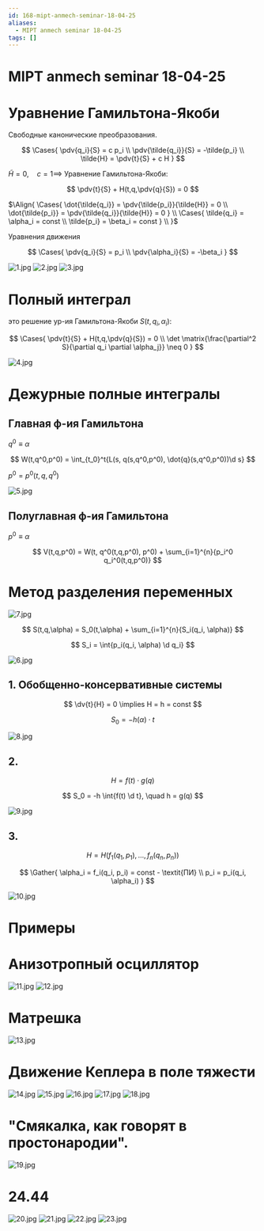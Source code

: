 ```yaml
---
id: 168-mipt-anmech-seminar-18-04-25
aliases:
  - MIPT anmech seminar 18-04-25
tags: []
---
```


# MIPT anmech seminar 18-04-25

# Уравнение Гамильтона-Якоби

Свободные канонические преобразования.

$$
\Cases{
\pdv{q_i}{S} = c p_i \\
\pdv{\tilde{q_i}}{S} = -\tilde{p_i} \\
\tilde{H} = \pdv{t}{S} + c H
}
$$

$\tilde{H} = 0,\quad c = 1 \implies$
Уравнение Гамильтона-Якоби:

$$
\pdv{t}{S} + H(t,q,\pdv{q}{S}) = 0
$$

$\Align{
\Cases{
\dot{\tilde{q_i}} = \pdv{\tilde{p_i}}{\tilde{H}} = 0 \\
\dot{\tilde{p_i}} = \pdv{\tilde{q_i}}{\tilde{H}} = 0
} \\
\Cases{
\tilde{q_i} = \alpha_i = const \\
\tilde{p_i} = \beta_i = const
} \\
}$

Уравнения движения

$$
\Cases{
\pdv{q_i}{S} = p_i \\
\pdv{\alpha_i}{S} = -\beta_i
}
$$

![1.jpg](assets/imgs/18-04-25_18-39-45_936_IMG_20250418_171546.jpg)
![2.jpg](assets/imgs/18-04-25_18-39-45_337_IMG_20250418_171555.jpg)
![3.jpg](assets/imgs/18-04-25_18-39-45_231_IMG_20250418_171725.jpg)

# Полный интеграл

это решение ур-ия Гамильтона-Якоби $S(t,q_i,\alpha_i)$:

$$
\Cases{
\pdv{t}{S} + H(t,q,\pdv{q}{S}) = 0 \\
\det \matrix{\frac{\partial^2 S}{\partial q_i \partial \alpha_j}} \neq 0
}
$$

![4.jpg](assets/imgs/18-04-25_18-39-45_243_IMG_20250418_172101.jpg)

# Дежурные полные интегралы

## Главная ф-ия Гамильтона

$q^0 \equiv \alpha$

$$
W(t,q^0,p^0) = \int_{t_0}^t{L(s, q(s,q^0,p^0), \dot{q}(s,q^0,p^0))\d s}
$$

$p^0 = p^0(t,q,q^0)$

![5.jpg](assets/imgs/18-04-25_18-39-45_729_IMG_20250418_172105.jpg)

## Полуглавная ф-ия Гамильтона

$p^0 \equiv \alpha$

$$
V(t,q,p^0) = W(t, q^0(t,q,p^0), p^0) + \sum_{i=1}^{n}{p_i^0 q_i^0(t,q,p^0)}
$$

# Метод разделения переменных

![7.jpg](assets/imgs/18-04-25_18-39-45_909_IMG_20250418_172432.jpg)

$$
S(t,q,\alpha) = S_0(t,\alpha) + \sum_{i=1}^{n}{S_i(q_i, \alpha)}
$$

$$
S_i = \int{p_i(q_i, \alpha) \d q_i}
$$

![6.jpg](assets/imgs/18-04-25_18-39-45_505_IMG_20250418_172226.jpg)

## 1. Обобщенно-консервативные системы

$$
\dv{t}{H} = 0 \implies H = h = const
$$

$$
S_0 = -h(\alpha) \cdot t
$$

![8.jpg](assets/imgs/18-04-25_18-39-45_470_IMG_20250418_172735.jpg)

## 2.

$$
H = f(t) \cdot g(q)
$$

$$
S_0 = -h \int{f(t) \d t}, \quad h = g(q)
$$

![9.jpg](assets/imgs/18-04-25_18-39-45_865_IMG_20250418_172938.jpg)

## 3.

$$
H = H(f_1(q_1, p_1), \dots, f_n(q_n, p_n))
$$

$$
\Gather{
\alpha_i = f_i(q_i, p_i) = const - \textit{ПИ} \\
p_i = p_i(q_i, \alpha_i)
}
$$

![10.jpg](assets/imgs/18-04-25_18-39-45_351_IMG_20250418_173206.jpg)

# Примеры

# Анизотропный осциллятор

![11.jpg](assets/imgs/18-04-25_18-39-45_980_IMG_20250418_173359.jpg)
![12.jpg](assets/imgs/18-04-25_18-39-45_339_IMG_20250418_173630.jpg)

# Матрешка

![13.jpg](assets/imgs/18-04-25_18-39-45_747_IMG_20250418_173833.jpg)

# Движение Кеплера в поле тяжести

![14.jpg](assets/imgs/18-04-25_18-39-45_246_IMG_20250418_174130.jpg)
![15.jpg](assets/imgs/18-04-25_18-39-45_320_IMG_20250418_174304.jpg)
![16.jpg](assets/imgs/18-04-25_18-39-45_608_IMG_20250418_175249.jpg)
![17.jpg](assets/imgs/18-04-25_18-39-45_012_IMG_20250418_175502.jpg)
![18.jpg](assets/imgs/18-04-25_18-39-45_805_IMG_20250418_175725.jpg)

# "Смякалка, как говорят в простонародии".

![19.jpg](assets/imgs/18-04-25_18-39-45_308_IMG_20250418_175816.jpg)

# 24.44

![20.jpg](assets/imgs/18-04-25_18-39-45_454_IMG_20250418_180118.jpg)
![21.jpg](assets/imgs/18-04-25_18-39-45_311_IMG_20250418_180329.jpg)
![22.jpg](assets/imgs/18-04-25_18-39-45_392_IMG_20250418_180815.jpg)
![23.jpg](assets/imgs/18-04-25_18-39-45_379_IMG_20250418_180923.jpg)
